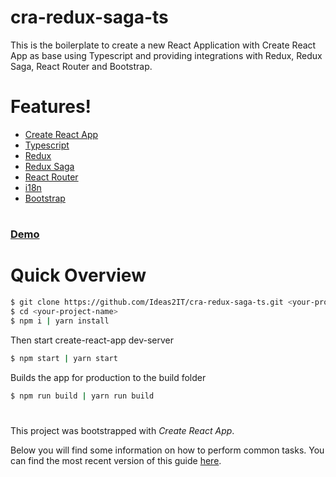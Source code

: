 # cra-redux-saga-ts

This is the boilerplate to create a new React Application with Create React App as base using Typescript and providing integrations with Redux, Redux Saga, React Router and Bootstrap.

# Features!

  - [Create React App](https://github.com/facebook/create-react-app)
  - [Typescript](https://github.com/wmonk/create-react-app-typescript)
  - [Redux](https://redux.js.org/)
  - [Redux Saga](https://redux-saga.js.org/)
  - [React Router](https://reacttraining.com/react-router/web/guides/philosophy)
  - [i18n](https://ryandrewjohnson.github.io/react-localize-redux-docs/)
  - [Bootstrap](https://getbootstrap.com/)

#

###  [Demo](https://srikanthi2i.github.io/)

#

# Quick Overview
```sh
$ git clone https://github.com/Ideas2IT/cra-redux-saga-ts.git <your-project-name>
$ cd <your-project-name>
$ npm i | yarn install
```
Then start create-react-app dev-server
```sh
$ npm start | yarn start
```

Builds the app for production to the build folder
```sh
$ npm run build | yarn run build
```
#

 This project was bootstrapped with *Create React App*.

 Below you will find some information on how to perform common tasks. You can find the most recent version of this guide [here](https://github.com/facebook/create-react-app/blob/master/packages/react-scripts/template/README.md).
